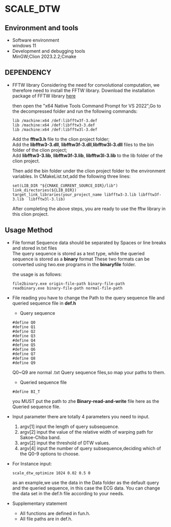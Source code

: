 # SCALE_DTW
## Environment and tools
+ Software environment  
  windows 11
+ Development and debugging tools  
  MinGW;Clion 2023.2.2;Cmake
## DEPENDENCY
+ FFTW library
  Considering the need for convolutional computation, we therefore need to install the FFTW library.
  Download the installation package of FFTW library [here](https://fftw.org/install/windows.html)

  then open the "x64 Native Tools Command Prompt for VS 2022",Go to the decompressed folder and run the following commands:
  
  ```
  lib /machine:x64 /def:libfftw3f-3.def  
  lib /machine:x64 /def:libfftw3-3.def  
  lib /machine:x64 /def:libfftw3l-3.def
   ```
  Add the **fftw3.h** file to the clion project folder;  
  Add the **libfftw3-3.dll**, **libfftw3f-3.dll**,**libfftw3l-3.dll** files to the bin folder of the clion project;  
  Add **libfftw3-3.lib**, **libfftw3f-3.lib**, **libfftw3l-3.lib** to the lib folder of the clion project.

  Then add the bin folder under the clion project folder to the environment variables.
  In CMakeList.txt,add the following three lines:
  ```
  set(LIB_DIR "${CMAKE_CURRENT_SOURCE_DIR}/lib")
  link_directories(${LIB_DIR})
  target_link_libraries(your_project_name libfftw3-3.lib libfftw3f-3.lib  libfftw3l-3.lib)
  ```
  After completing the above steps, you are ready to use the fftw library in this clion project.
## Usage Method 
+ File format
  Sequence data should be separated by Spaces or line breaks and stored in.txt files  
  The query sequence is stored as a text type, while the queried sequence is stored as a **binary** format
  These two formats can be converted using two.exe programs in the **binaryfile** folder.

  the usage is as follows:
  ```
  file2binary.exe origin-file-path binary-file-path
  readbinary.exe binary-file-path normal-file-path
  ```
+ File reading
  you have to change the Path to the query sequence file and queried sequence file in **def.h**
  + Query sequence
  ```
  #define Q0 
  #define Q1 
  #define Q2 
  #define Q3 
  #define Q4 
  #define Q5 
  #define Q6 
  #define Q7 
  #define Q8 
  #define Q9  
  ```
  Q0~Q9 are normal .txt Query sequence files,so map your paths to them.
  
  + Queried sequence file
  ```
  #define BI_T
  ```
  you MUST put the path to zhe **Binary-read-and-write** file here as the Queried sequence file.

+ Input parameter
  there are totally 4 parameters you need to input.
  1. argv[1] input the length of query subsequence.
  2. argv[2] input the value of the relative width of warping path for Sakoe-Chiba band.
  3. argv[2] input the threshold of DTW values.
  4. argv[4] input the number of query subsequence,deciding which of the Q0-9 options to choose.

+ For Instance
  input:
  ```
  scale_dtw_optimize 1024 0.02 0.5 0
  ```
  as an example,we use the data in the Data folder as the default query and the queried sequence, in this case the ECG data. You can change the data set in the def.h file according to your needs.
  
+ Supplementary statement
  + All functions are defined in fun.h.
  + All file paths are in def.h.
  
  

  
